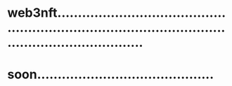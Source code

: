 # web3nft...............................................................................................................................
# soon...........................................
